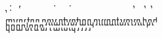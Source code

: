 
      •   ┏               •      •                            ┓    ┓  ┓       ┓ •    
┏┳┓┓┏┏┓┏  ╋┏┓┏┓  ┏┓┏┓┓┏  ┏┓╋┓┏┏┓╋┓┏┓┏┓  ┏┓┓┏┏┏┓┏┓╋  ┓┏┏┓┓┏┏┓  ┣┓┏┓┏┫  ┣┓┏┓┏┓┏┓┃┏┓┏┓┏┓
┛┗┗┗┻┛┗┗  ┛┗┛┛   ┗┻┛┗┗┫  ┛┗┗┗┻┗┻┗┗┗┛┛┗  ┗ ┛┗┗┗ ┣┛┗  ┗┫┗┛┗┻┛   ┗┛┗ ┗┻  ┗┛┛ ┗ ┗┻┛┗┗┛┗┗┫
                      ┛                        ┛     ┛                              ┛
